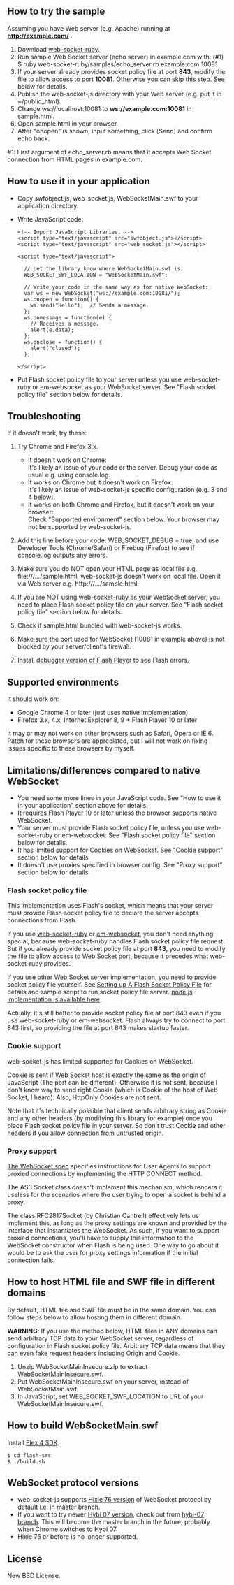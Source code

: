 ## How to try the sample

Assuming you have Web server (e.g. Apache) running at **http://example.com/** .

1. Download [web-socket-ruby](http://github.com/gimite/web-socket-ruby/tree/master).
2. Run sample Web Socket server (echo server) in example.com with: (#1)
       $ ruby web-socket-ruby/samples/echo_server.rb example.com 10081
3. If your server already provides socket policy file at port **843**, modify the file to allow access to port **10081**. Otherwise you can skip this step. See below for details.
4. Publish the web-socket-js directory with your Web server (e.g. put it in ~/public_html).
5. Change ws://localhost:10081 to **ws://example.com:10081** in sample.html.
6. Open sample.html in your browser.
7. After "onopen" is shown, input something, click [Send] and confirm echo back.

\#1: First argument of echo_server.rb means that it accepts Web Socket connection from HTML pages in example.com.


## How to use it in your application

- Copy swfobject.js, web_socket.js, WebSocketMain.swf to your application directory.
- Write JavaScript code:

      <!-- Import JavaScript Libraries. -->
      <script type="text/javascript" src="swfobject.js"></script>
      <script type="text/javascript" src="web_socket.js"></script>
     
      <script type="text/javascript">
        
        // Let the library know where WebSocketMain.swf is:
        WEB_SOCKET_SWF_LOCATION = "WebSocketMain.swf";
        
        // Write your code in the same way as for native WebSocket:
        var ws = new WebSocket("ws://example.com:10081/");
        ws.onopen = function() {
          ws.send("Hello");  // Sends a message.
        };
        ws.onmessage = function(e) {
          // Receives a message.
          alert(e.data);
        };
        ws.onclose = function() {
          alert("closed");
        };
        
      </script>

- Put Flash socket policy file to your server unless you use web-socket-ruby or em-websocket as your WebSocket server. See "Flash socket policy file" section below for details.


## Troubleshooting

If it doesn't work, try these:

1. Try Chrome and Firefox 3.x.

   - It doesn't work on Chrome:<br>
     It's likely an issue of your code or the server. Debug your code as usual e.g. using console.log.
   - It works on Chrome but it doesn't work on Firefox:<br>
     It's likely an issue of web-socket-js specific configuration (e.g. 3 and 4 below).
   - It works on both Chrome and Firefox, but it doesn't work on your browser:<br>
     Check "Supported environment" section below. Your browser may not be supported by web-socket-js.

2. Add this line before your code:
       WEB_SOCKET_DEBUG = true;
and use Developer Tools (Chrome/Safari) or Firebug (Firefox) to see if console.log outputs any errors.

3. Make sure you do NOT open your HTML page as local file e.g. file:///.../sample.html. web-socket-js doesn't work on local file. Open it via Web server e.g. http:///.../sample.html.

4. If you are NOT using web-socket-ruby as your WebSocket server, you need to place Flash socket policy file on your server. See "Flash socket policy file" section below for details.

5. Check if sample.html bundled with web-socket-js works.

6. Make sure the port used for WebSocket (10081 in example above) is not blocked by your server/client's firewall.

7. Install [debugger version of Flash Player](http://www.adobe.com/support/flashplayer/downloads.html) to see Flash errors.


## Supported environments

It should work on:

- Google Chrome 4 or later (just uses native implementation)
- Firefox 3.x, 4.x, Internet Explorer 8, 9 + Flash Player 10 or later

It may or may not work on other browsers such as Safari, Opera or IE 6. Patch for these browsers are appreciated, but I will not work on fixing issues specific to these browsers by myself.


## Limitations/differences compared to native WebSocket

- You need some more lines in your JavaScript code. See "How to use it in your application" section above for details.
- It requires Flash Player 10 or later unless the browser supports native WebSocket.
- Your server must provide Flash socket policy file, unless you use web-socket-ruby or em-websocket. See "Flash socket policy file" section below for details.
- It has limited support for Cookies on WebSocket. See "Cookie support" section below for details.
- It doesn't use proxies specified in browser config. See "Proxy support" section below for details.


### Flash socket policy file

This implementation uses Flash's socket, which means that your server must provide Flash socket policy file to declare the server accepts connections from Flash.

If you use [web-socket-ruby](http://github.com/gimite/web-socket-ruby/tree/master) or [em-websocket](https://github.com/igrigorik/em-websocket), you don't need anything special, because web-socket-ruby handles Flash socket policy file request. But if you already provide socket policy file at port **843**, you need to modify the file to allow access to Web Socket port, because it precedes what web-socket-ruby provides.

If you use other Web Socket server implementation, you need to provide socket policy file yourself. See [Setting up A Flash Socket Policy File](http://www.lightsphere.com/dev/articles/flash_socket_policy.html) for details and sample script to run socket policy file server. [node.js implementation is available here](http://github.com/LearnBoost/Socket.IO-node/blob/master/lib/socket.io/transports/flashsocket.js).

Actually, it's still better to provide socket policy file at port 843 even if you use web-socket-ruby or em-websocket. Flash always try to connect to port 843 first, so providing the file at port 843 makes startup faster.


### Cookie support

web-socket-js has limited supported for Cookies on WebSocket.

Cookie is sent if Web Socket host is exactly the same as the origin of JavaScript (The port can be different). Otherwise it is not sent, because I don't know way to send right Cookie (which is Cookie of the host of Web Socket, I heard). Also, HttpOnly Cookies are not sent.

Note that it's technically possible that client sends arbitrary string as Cookie and any other headers (by modifying this library for example) once you place Flash socket policy file in your server. So don't trust Cookie and other headers if you allow connection from untrusted origin.


### Proxy support

[The WebSocket spec](http://tools.ietf.org/html/draft-hixie-thewebsocketprotocol) specifies instructions for User Agents to support proxied connections by implementing the HTTP CONNECT method.

The AS3 Socket class doesn't implement this mechanism, which renders it useless for the scenarios where the user trying to open a socket is behind a proxy. 

The class RFC2817Socket (by Christian Cantrell) effectively lets us implement this, as long as the proxy settings are known and provided by the interface that instantiates the WebSocket. As such, if you want to support proxied conncetions, you'll have to supply this information to the WebSocket constructor when Flash is being used. One way to go about it would be to ask the user for proxy settings information if the initial connection fails.


## How to host HTML file and SWF file in different domains

By default, HTML file and SWF file must be in the same domain. You can follow steps below to allow hosting them in different domain.

**WARNING**: If you use the method below, HTML files in ANY domains can send arbitrary TCP data to your WebSocket server, regardless of configuration in Flash socket policy file. Arbitrary TCP data means that they can even fake request headers including Origin and Cookie.

1. Unzip WebSocketMainInsecure.zip to extract WebSocketMainInsecure.swf.
2. Put WebSocketMainInsecure.swf on your server, instead of WebSocketMain.swf.
3. In JavaScript, set WEB_SOCKET_SWF_LOCATION to URL of your WebSocketMainInsecure.swf.


## How to build WebSocketMain.swf

Install [Flex 4 SDK](http://opensource.adobe.com/wiki/display/flexsdk/Download+Flex+4).

    $ cd flash-src
    $ ./build.sh


## WebSocket protocol versions

- web-socket-js supports [Hixie 76 version](http://tools.ietf.org/html/draft-hixie-thewebsocketprotocol-76) of WebSocket protocol by default i.e. in [master branch](https://github.com/gimite/web-socket-js).
- If you want to try newer [Hybi 07 version](http://tools.ietf.org/html/draft-ietf-hybi-thewebsocketprotocol-07), check out from [hybi-07 branch](https://github.com/gimite/web-socket-js/tree/hybi-07). This will become the master branch in the future, probably when Chrome switches to Hybi 07.
- Hixie 75 or before is no longer supported.


## License

New BSD License.
